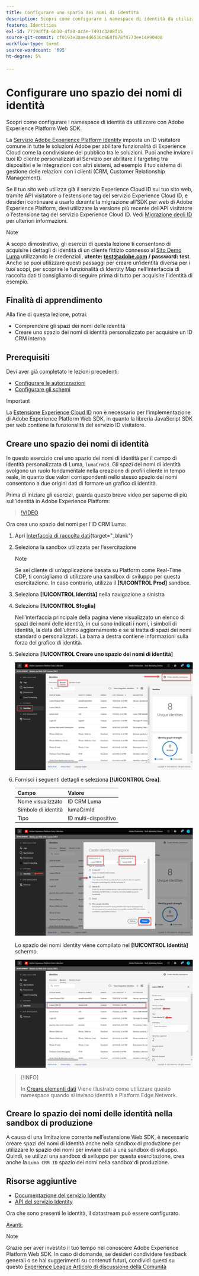 ```yaml
---
title: Configurare uno spazio dei nomi di identità
description: Scopri come configurare i namespace di identità da utilizzare con Adobe Experience Platform Web SDK. Questa lezione fa parte dell’esercitazione Implementa Adobe Experience Cloud con SDK per web.
feature: Identities
exl-id: 7719dff4-6b30-4fa0-acae-7491c3208f15
source-git-commit: cf0193e3aae4d6536c868f078f4773ee14e90408
workflow-type: tm+mt
source-wordcount: '695'
ht-degree: 5%

---
```


# Configurare uno spazio dei nomi di identità

Scopri come configurare i namespace di identità da utilizzare con Adobe Experience Platform Web SDK.

La [Servizio Adobe Experience Platform Identity](https://experienceleague.adobe.com/docs/id-service/using/home.html?lang=it) imposta un ID visitatore comune in tutte le soluzioni Adobe per abilitare funzionalità di Experience Cloud come la condivisione del pubblico tra le soluzioni. Puoi anche inviare i tuoi ID cliente personalizzati al Servizio per abilitare il targeting tra dispositivi e le integrazioni con altri sistemi, ad esempio il tuo sistema di gestione delle relazioni con i clienti (CRM, Customer Relationship Management).

Se il tuo sito web utilizza già il servizio Experience Cloud ID sul tuo sito web, tramite API visitatore o l’estensione tag del servizio Experience Cloud ID, e desideri continuare a usarlo durante la migrazione all’SDK per web di Adobe Experience Platform, devi utilizzare la versione più recente dell’API visitatore o l’estensione tag del servizio Experience Cloud ID. Vedi [Migrazione degli ID](https://experienceleague.adobe.com/docs/experience-platform/edge/identity/overview.html?lang=en) per ulteriori informazioni.

>[!NOTE]
>
> A scopo dimostrativo, gli esercizi di questa lezione ti consentono di acquisire i dettagli di identità di un cliente fittizio connesso al [Sito Demo Luma](https://luma.enablementadobe.com/content/luma/us/en.html) utilizzando le credenziali, **utente: test@adobe.com / password: test**. Anche se puoi utilizzare questi passaggi per creare un’identità diversa per i tuoi scopi, per scoprire le funzionalità di Identity Map nell’interfaccia di raccolta dati ti consigliamo di seguire prima di tutto per acquisire l’identità di esempio.

## Finalità di apprendimento

Alla fine di questa lezione, potrai:

* Comprendere gli spazi dei nomi delle identità
* Creare uno spazio dei nomi di identità personalizzato per acquisire un ID CRM interno


## Prerequisiti

Devi aver già completato le lezioni precedenti:

* [Configurare le autorizzazioni](configure-permissions.md)
* [Configurare gli schemi](configure-schemas.md)

>[!IMPORTANT]
>
>La [Estensione Experience Cloud ID](https://exchange.adobe.com/experiencecloud.details.100160.adobe-experience-cloud-id-launch-extension.html) non è necessario per l’implementazione di Adobe Experience Platform Web SDK, in quanto la libreria JavaScript SDK per web contiene la funzionalità del servizio ID visitatore.

## Creare uno spazio dei nomi di identità

In questo esercizio crei uno spazio dei nomi di identità per il campo di identità personalizzata di Luma, `lumaCrmId`. Gli spazi dei nomi di identità svolgono un ruolo fondamentale nella creazione di profili cliente in tempo reale, in quanto due valori corrispondenti nello stesso spazio dei nomi consentono a due origini dati di formare un grafico di identità.

Prima di iniziare gli esercizi, guarda questo breve video per saperne di più sull&#39;identità in Adobe Experience Platform:
>[!VIDEO](https://video.tv.adobe.com/v/27841?quality=12&learn=on)

Ora crea uno spazio dei nomi per l’ID CRM Luma:

1. Apri [Interfaccia di raccolta dati](https://launch.adobe.com/){target=&quot;_blank&quot;}
1. Seleziona la sandbox utilizzata per l’esercitazione

   >[!NOTE]
   >
   >Se sei cliente di un’applicazione basata su Platform come Real-Time CDP, ti consigliamo di utilizzare una sandbox di sviluppo per questa esercitazione. In caso contrario, utilizza il **[!UICONTROL Prod]** sandbox.

1. Seleziona **[!UICONTROL Identità]** nella navigazione a sinistra
1. Seleziona **[!UICONTROL Sfoglia]**

   Nell’interfaccia principale della pagina viene visualizzato un elenco di spazi dei nomi delle identità, in cui sono indicati i nomi, i simboli di identità, la data dell’ultimo aggiornamento e se si tratta di spazi dei nomi standard o personalizzati. La barra a destra contiene informazioni sulla forza del grafico di identità.

1. Seleziona **[!UICONTROL Creare uno spazio dei nomi di identità]**

   ![Visualizza identità](assets/configure-identities-screen.png)

1. Fornisci i seguenti dettagli e seleziona **[!UICONTROL Crea]**.

   | Campo | Valore |
   |---------------|-----------|
   | Nome visualizzato | ID CRM Luma |
   | Simbolo di identità | lumaCrmId |
   | Tipo | ID multi-dispositivo |


   ![Creare spazi dei nomi](assets/identities-create-namespace.png)


   Lo spazio dei nomi Identity viene compilato nel **[!UICONTROL Identità]** schermo.

   ![Creare spazi dei nomi](assets/configure-identities-namespace-lumaCrmId.png)


>[!INFO]
>
> In [Creare elementi dati](create-data-elements.md) Viene illustrato come utilizzare questo namespace quando si inviano identità a Platform Edge Network.

## Creare lo spazio dei nomi delle identità nella sandbox di produzione

A causa di una limitazione corrente nell’estensione Web SDK, è necessario creare spazi dei nomi di identità anche nella sandbox di produzione per utilizzare lo spazio dei nomi per inviare dati a una sandbox di sviluppo. Quindi, se utilizzi una sandbox di sviluppo per questa esercitazione, crea anche la `Luma CRM ID` spazio dei nomi nella sandbox di produzione.

## Risorse aggiuntive

* [Documentazione del servizio Identity](https://experienceleague.adobe.com/docs/experience-platform/identity/home.html?lang=it)
* [API del servizio Identity](https://www.adobe.io/experience-platform-apis/references/identity-service/)

Ora che sono presenti le identità, il datastream può essere configurato.

[Avanti: ](configure-datastream.md)

>[!NOTE]
>
>Grazie per aver investito il tuo tempo nel conoscere Adobe Experience Platform Web SDK. In caso di domande, se desideri condividere feedback generali o se hai suggerimenti su contenuti futuri, condividi questi su questo [Experience League Articolo di discussione della Comunità](https://experienceleaguecommunities.adobe.com/t5/adobe-experience-platform-launch/tutorial-discussion-implement-adobe-experience-cloud-with-web/td-p/444996)
